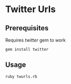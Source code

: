 # Twitter Urls

## Prerequisites

Requires *twitter* gem to work

`gem install twitter`

## Usage

`ruby twurls.rb`
